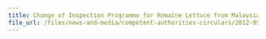 ```yaml
---
title: Change of Inspection Programme for Romaine Lettuce from Malaysia 
file_url: /files/news-and-media/competent-authorities-circulars/2012-05-31-CA.pdf
---
```


